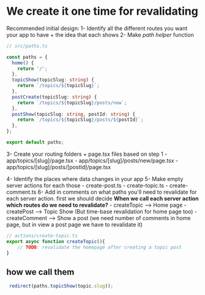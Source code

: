 # We create it one time for revalidating

Recommended initial design:
1- Identify all the different routes you want your app to have + the idea that each shows
2- Make _path helper_ function
  
```typescript
// src/paths.ts

const paths = {
  home() {
    return '/';
  },
  topicShow(topicSlug: string) {
    return `/topics/${topicSlug}`;
  },
  postCreate(topicSlug: string) {
    return `/topics/${topicSlug}/posts/new`;
  },
  postShow(topicSlug: string, postId: string) {
    return `/topics/${topicSlug}/posts/${postId}`;
  },
};

export default paths;

```

3- Create your routing folders + page.tsx files based on step 1
    -  app/topics/[slug]/page.tsx
    -  app/topics/[slug]/posts/new/page.tsx
    -  app/topics/[slug]/posts/[postId]/page.tsx

4- Identify the places where data changes in your app
5- Make empty server actions for each those
    - create-post.ts
    - create-topic.ts
    - create-comment.ts
6- Add in comments on what paths you'll need to revalidate for each server action.
 first we should decide __When we call each server action which routes do we need to revalidate?__
    - createTopic --> Home page
    - createPost --> Topic Show (But time-base revalidation for home page too)
    - createComment --> Show a post (we need number of comments in home page, but in view a post page we have to revalidate it)

```typescript
// actions/create-topic.ts
export async function createTopic(){
    // TODO: revalidate the homepage after creating a topic post
}

```

## how we call them

```typescript
 redirect(paths.topicShow(topic.slug));
 ```